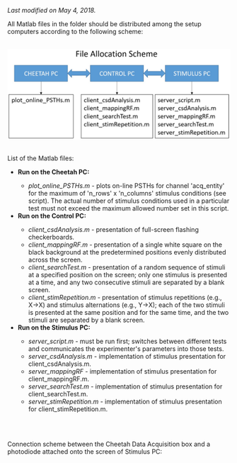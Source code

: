  <i>Last modified on May 4, 2018.</i><p>
 
 All Matlab files in the folder should be distributed among the setup computers according to the following scheme:<br><br>
 
 <img src='file_allocation_scheme.jpg'><br><br>
 
 List of the Matlab files:
 
 <ul>
 
 <li><b>Run on the Cheetah PC:</b></li>
   <ul>
     <li><i>plot_online_PSTHs.m</i> - plots on-line PSTHs for channel 'acq_entity' for the maximum of 'n_rows' x 'n_columns' stimulus
     conditions (see script). The actual number of stimulus conditions used in a particular test must not exceed the maximum allowed
     number set in this script.</li>
   </ul>
   
 <li><b>Run on the Control PC:</b></li>
   <ul>
     <li><i>client_csdAnalysis.m</i> - presentation of full-screen flashing checkerboards.</li> 
     <li><i>client_mappingRF.m</i> - presentation of a single white square on the black background at the predetermined positions evenly
     distributed across the screen.</li>
     <li><i>client_searchTest.m</i> - presentation of a random sequence of stimuli at a specified position on the screen; only one 
     stimulus is presented at a time, and any two consecutive stimuli are separated by a blank screen.</li>
     <li><i>client_stimRepetition.m</i> - presentation of stimulus repetitions (e.g., X->X) and stimulus alternations (e.g., Y->X); each
     of the two stimuli is presented at the same position and for the same time, and the two stimuli are separated by a blank screen.</li>
   </ul>
   
 <li><b>Run on the Stimulus PC:</b></li>
   <ul>
     <li><i>server_script.m</i> - must be run first; switches between different tests and communicates the experimenter's parameters
     into those tests.</li>
     <li><i>server_csdAnalysis.m</i> - implementation of stimulus presentation for client_csdAnalysis.m.</li>
     <li><i>server_mappingRF</i> - implementation of stimulus presentation for client_mappingRF.m.</li>
     <li><i>server_searchTest.m</i> - implementation of stimulus presentation for client_searchTest.m.</li>
     <li><i>server_stimRepetition.m</i> - implementation of stimulus presentation for client_stimRepetition.m.</li>
   </ul>
   
 </ul>
 
 <br><br>
 
 Connection scheme between the Cheetah Data Acquisition box and a photodiode attached onto the screen of Stimulus PC:<br><br>
 <img scr='neuralynx_photocell_connection_scheme.jpg'>
